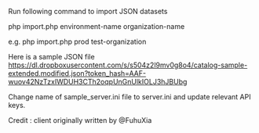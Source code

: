 Run following command to import JSON datasets

php import.php environment-name organization-name

e.g. php import.php prod test-organization

Here is a sample JSON file
https://dl.dropboxusercontent.com/s/s504z2l9mv0g8o4/catalog-sample-extended.modified.json?token_hash=AAF-wuov42NzTzxIWDUH3CTh2oqpUnGnUlkIOLJ3hJBUbg

Change name of sample_server.ini file to server.ini and update relevant API keys.

Credit : client originally written by @FuhuXia